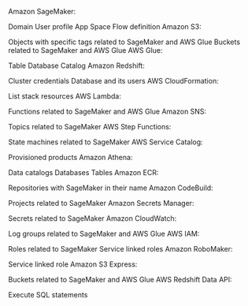 Amazon SageMaker:

Domain
User profile
App
Space
Flow definition
Amazon S3:

Objects with specific tags related to SageMaker and AWS Glue
Buckets related to SageMaker and AWS Glue
AWS Glue:

Table
Database
Catalog
Amazon Redshift:

Cluster credentials
Database and its users
AWS CloudFormation:

List stack resources
AWS Lambda:

Functions related to SageMaker and AWS Glue
Amazon SNS:

Topics related to SageMaker
AWS Step Functions:

State machines related to SageMaker
AWS Service Catalog:

Provisioned products
Amazon Athena:

Data catalogs
Databases
Tables
Amazon ECR:

Repositories with SageMaker in their name
Amazon CodeBuild:

Projects related to SageMaker
Amazon Secrets Manager:

Secrets related to SageMaker
Amazon CloudWatch:

Log groups related to SageMaker and AWS Glue
AWS IAM:

Roles related to SageMaker
Service linked roles
Amazon RoboMaker:

Service linked role
Amazon S3 Express:

Buckets related to SageMaker and AWS Glue
AWS Redshift Data API:

Execute SQL statements
